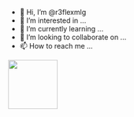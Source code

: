 - 👋 Hi, I’m @r3flexmlg
- 👀 I’m interested in ...
- 🌱 I’m currently learning ...
- 💞️ I’m looking to collaborate on ...
- 📫 How to reach me ...

<img src="https://img.shields.io/badge/PHP-777BB4?style=for-the-badge&logo=php&logoColor=white" width="100" data-canonical-src="https://edent.github.io/SuperTinyIcons/images/svg/github.svg" style="max-width:100%;">

<!---
r3flexmlg/r3flexmlg is a ✨ special ✨ repository because its `README.md` (this file) appears on your GitHub profile.
You can click the Preview link to take a look at your changes.
--->
